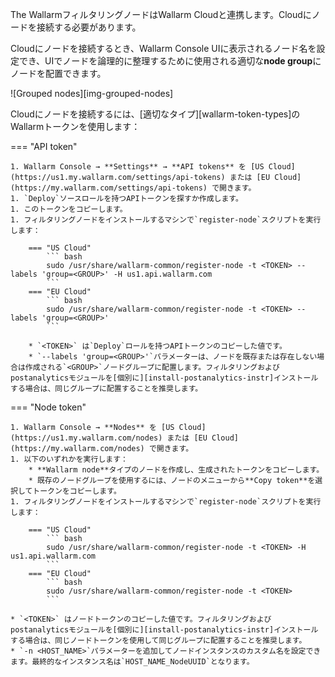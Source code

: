 The WallarmフィルタリングノードはWallarm Cloudと連携します。Cloudにノードを接続する必要があります。

Cloudにノードを接続するとき、Wallarm Console UIに表示されるノード名を設定でき、UIでノードを論理的に整理するために使用される適切な**node group**にノードを配置できます。

![Grouped nodes][img-grouped-nodes]

Cloudにノードを接続するには、[適切なタイプ][wallarm-token-types]のWallarmトークンを使用します：

=== "API token"

    1. Wallarm Console → **Settings** → **API tokens** を [US Cloud](https://us1.my.wallarm.com/settings/api-tokens) または [EU Cloud](https://my.wallarm.com/settings/api-tokens) で開きます。
    1. `Deploy`ソースロールを持つAPIトークンを探すか作成します。
    1. このトークンをコピーします。
    1. フィルタリングノードをインストールするマシンで`register-node`スクリプトを実行します：

        === "US Cloud"
            ``` bash
            sudo /usr/share/wallarm-common/register-node -t <TOKEN> --labels 'group=<GROUP>' -H us1.api.wallarm.com
            ```
        === "EU Cloud"
            ``` bash
            sudo /usr/share/wallarm-common/register-node -t <TOKEN> --labels 'group=<GROUP>'
            ```
        
        * `<TOKEN>` は`Deploy`ロールを持つAPIトークンのコピーした値です。
        * `--labels 'group=<GROUP>'`パラメーターは、ノードを既存または存在しない場合は作成される`<GROUP>`ノードグループに配置します。フィルタリングおよびpostanalyticsモジュールを[個別に][install-postanalytics-instr]インストールする場合は、同じグループに配置することを推奨します。

=== "Node token"

    1. Wallarm Console → **Nodes** を [US Cloud](https://us1.my.wallarm.com/nodes) または [EU Cloud](https://my.wallarm.com/nodes) で開きます。
    1. 以下のいずれかを実行します：
        * **Wallarm node**タイプのノードを作成し、生成されたトークンをコピーします。
        * 既存のノードグループを使用するには、ノードのメニューから**Copy token**を選択してトークンをコピーします。
    1. フィルタリングノードをインストールするマシンで`register-node`スクリプトを実行します：

        === "US Cloud"
            ``` bash
            sudo /usr/share/wallarm-common/register-node -t <TOKEN> -H us1.api.wallarm.com
            ```
        === "EU Cloud"
            ``` bash
            sudo /usr/share/wallarm-common/register-node -t <TOKEN>
            ```

    * `<TOKEN>` はノードトークンのコピーした値です。フィルタリングおよびpostanalyticsモジュールを[個別に][install-postanalytics-instr]インストールする場合は、同じノードトークンを使用して同じグループに配置することを推奨します。
    * `-n <HOST_NAME>`パラメーターを追加してノードインスタンスのカスタム名を設定できます。最終的なインスタンス名は`HOST_NAME_NodeUUID`となります。